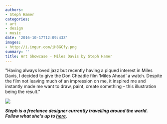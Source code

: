 ```yaml
---
authors:
- Steph Hamer
categories:
- art
- design
- music
date: '2016-10-17T12:09:43Z'
images:
- http://i.imgur.com/iH8GCfy.png
summary: ''
title: Art Showcase - Miles Davis by Steph Hamer
---
```

"Having always loved jazz but recently having a piqued interest in Miles Davis, I decided to give the Don Cheadle film ‘Miles Ahead’ a watch. Despite the film not leaving much of an impression on me, it inspired me and instantly made me want to draw, paint, create something – this illustration being the result."

![](http://i.imgur.com/8CXscDX.png "")

_**Steph is a freelance designer currently travelling around the world. Follow what she's up to [here](https://www.instagram.com/steph_hamer/ "").**_